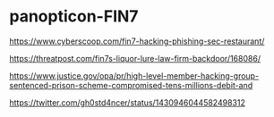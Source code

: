 # panopticon-FIN7

https://www.cyberscoop.com/fin7-hacking-phishing-sec-restaurant/

https://threatpost.com/fin7s-liquor-lure-law-firm-backdoor/168086/

https://www.justice.gov/opa/pr/high-level-member-hacking-group-sentenced-prison-scheme-compromised-tens-millions-debit-and

https://twitter.com/gh0std4ncer/status/1430946044582498312
